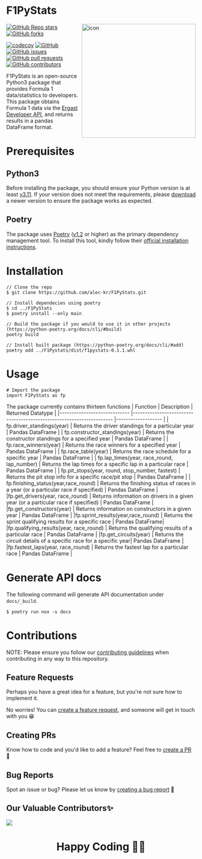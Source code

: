 # F1PyStats
<img src="https://raw.githubusercontent.com/alec-kr/F1PyStats/main/assets/F1PYStatsSimplified.png" align="right" alt="icon" width="303">

[![GitHub Repo stars](https://img.shields.io/github/stars/alec-kr/F1PyStats?style=social)](https://github.com/alec-kr/F1PyStats)
[![GitHub forks](https://img.shields.io/github/forks/alec-kr/F1PyStats?style=social)](https://github.com/alec-kr/F1PyStats/network/members)

[![codecov](https://codecov.io/gh/alec-kr/F1PyStats/branch/main/graph/badge.svg?token=75FEMX2BHQ)](https://codecov.io/gh/alec-kr/F1PyStats)
[![GitHub](https://img.shields.io/github/license/alec-kr/F1PyStats?color=blue)](https://github.com/alec-kr/F1PyStats/blob/main/LICENSE)
[![GitHub issues](https://img.shields.io/github/issues/alec-kr/F1PyStats)](https://github.com/alec-kr/F1PyStats/issues)
[![GitHub pull requests](https://img.shields.io/github/issues-pr/alec-kr/F1PyStats)](https://github.com/alec-kr/F1PyStats/pulls)
[![GitHub contributors](https://img.shields.io/github/contributors/alec-kr/F1PyStats)](https://github.com/alec-kr/F1PyStats/graphs/contributors)

F1PyStats is an open-source Python3 package that provides Formula 1 data/statistics to developers. This package obtains Formula 1 data via the [Ergast Developer API](http://ergast.com/mrd/), and returns results in a pandas DataFrame format.


# Prerequisites
## Python3
Before installing the package, you should ensure your Python version is at least [v3.11](https://www.python.org/downloads/release/python-3110/). If your version does not meet the requirements, please [download](https://www.python.org/downloads/) a newer version to ensure the package works as expected.

## Poetry
The package uses [Poetry](https://python-poetry.org/) ([v1.2](https://github.com/python-poetry/poetry/releases/tag/1.2.0) or higher) as the primary dependency management tool. To install this tool, kindly follow their [official installation instructions](https://python-poetry.org/docs/).

# Installation
```
// Clone the repo
$ git clone https://github.com/alec-kr/F1PyStats.git

// Install dependecies using poetry
$ cd ../F1PyStats
$ poetry install --only main

// Build the package if you would to use it in other projects (https://python-poetry.org/docs/cli/#build)
poetry build

// Install built package (https://python-poetry.org/docs/cli/#add)
poetry add ../F1Pystats/dist/f1pystats-0.1.1.whl
```

# Usage
```
# Import the package
import F1PyStats as fp
```

The package currently contains thirteen functions
| Function                    	| Description                                                         	| Returned Datatype 	|
|-----------------------------	|---------------------------------------------------------------------	|-------------------	|
| fp.driver_standings(year)      	| Returns the driver standings for a particular year                  	| Pandas DataFrame  	|
| fp.constructor_standings(year) 	| Returns the constructor standings for a specified year              	| Pandas DataFrame  	|
| fp.race_winners(year)          	| Returns the race winners for a specified year                       	| Pandas DataFrame  	|
| fp.race_table(year)           	| Returns the race schedule for a specific year 	                      | Pandas DataFrame  	|
| fp.lap_times(year, race_round, lap_number)           	| Returns the lap times for a specific lap in a particular race 	                      | Pandas DataFrame  	|
| fp.pit_stops(year, round, stop_number, fastest)           	| Returns the pit stop info for a specific race/pit stop 	                      | Pandas DataFrame  	|
| fp.finishing_status(year,race_round)  | Returns the finishing status of races in a year (or a particular race if specified)     | Pandas DataFrame  |
|fp.get_drivers(year, race_round) | Returns information on drivers in a given year (or a particular race if specified) | Pandas DataFrame |
|fp.get_constructors(year) | Returns information on constructors in a given year | Pandas DataFrame |
|fp.sprint_results(year,race_round) | Returns the sprint qualifying results for a specific race | Pandas DataFrame|
|fp.qualifying_results(year, race_round) | Returns the qualifying results of a particular race | Pandas DataFrame |
|fp.get_circuits(year) | Returns the circuit details of a specific race for a specific year| Pandas DataFrame |
|fp.fastest_laps(year, race_round) | Returns the fastest lap for a particular race | Pandas DataFrame |



# Generate API docs

The following command will generate API documentation under `docs/_build`.

```
$ poetry run nox -s docs
```

# Contributions
NOTE: Please ensure you follow our [contributing guidelines](https://github.com/alec-kr/F1PyStats/blob/main/CONTRIBUTING.md) when contributing in any way to this repository.
## Feature Requests
Perhaps you have a great idea for a feature, but you're not sure how to implement it. 

No worries! You can [create a feature request](https://github.com/alec-kr/F1PyStats/issues/new/choose), and someone will get in touch with you :grin:

## Creating PRs
Know how to code and you'd like to add a feature? Feel free to [create a PR](https://github.com/alec-kr/F1PyStats/compare) :rocket:

## Bug Reports
Spot an issue or bug? Please let us know by [creating a bug report](https://github.com/alec-kr/F1PyStats/issues/new/choose) :bug:

## Our Valuable Contributors✨

  <a href="https://github.com/alec-kr/F1PyStats/graphs/contributors">
    <img src="https://contrib.rocks/image?repo=alec-kr/F1PyStats" />
  </a>

<h1 align="center">Happy Coding  👨‍💻</h1>
